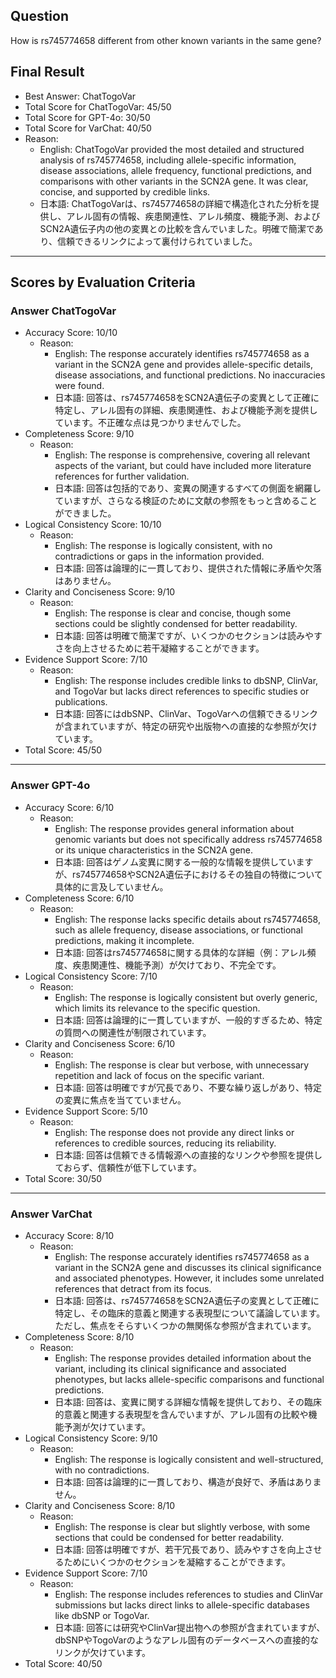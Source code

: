 ## Question

How is rs745774658 different from other known variants in the same gene?

## Final Result

- Best Answer: ChatTogoVar
- Total Score for ChatTogoVar: 45/50
- Total Score for GPT-4o: 30/50
- Total Score for VarChat: 40/50
- Reason:
  - English: ChatTogoVar provided the most detailed and structured analysis of rs745774658, including allele-specific information, disease associations, allele frequency, functional predictions, and comparisons with other variants in the SCN2A gene. It was clear, concise, and supported by credible links.
  - 日本語: ChatTogoVarは、rs745774658の詳細で構造化された分析を提供し、アレル固有の情報、疾患関連性、アレル頻度、機能予測、およびSCN2A遺伝子内の他の変異との比較を含んでいました。明確で簡潔であり、信頼できるリンクによって裏付けられていました。

---

## Scores by Evaluation Criteria

### Answer ChatTogoVar
- Accuracy Score: 10/10
  - Reason: 
    - English: The response accurately identifies rs745774658 as a variant in the SCN2A gene and provides allele-specific details, disease associations, and functional predictions. No inaccuracies were found.
    - 日本語: 回答は、rs745774658をSCN2A遺伝子の変異として正確に特定し、アレル固有の詳細、疾患関連性、および機能予測を提供しています。不正確な点は見つかりませんでした。
- Completeness Score: 9/10
  - Reason: 
    - English: The response is comprehensive, covering all relevant aspects of the variant, but could have included more literature references for further validation.
    - 日本語: 回答は包括的であり、変異の関連するすべての側面を網羅していますが、さらなる検証のために文献の参照をもっと含めることができました。
- Logical Consistency Score: 10/10
  - Reason: 
    - English: The response is logically consistent, with no contradictions or gaps in the information provided.
    - 日本語: 回答は論理的に一貫しており、提供された情報に矛盾や欠落はありません。
- Clarity and Conciseness Score: 9/10
  - Reason: 
    - English: The response is clear and concise, though some sections could be slightly condensed for better readability.
    - 日本語: 回答は明確で簡潔ですが、いくつかのセクションは読みやすさを向上させるために若干凝縮することができます。
- Evidence Support Score: 7/10
  - Reason: 
    - English: The response includes credible links to dbSNP, ClinVar, and TogoVar but lacks direct references to specific studies or publications.
    - 日本語: 回答にはdbSNP、ClinVar、TogoVarへの信頼できるリンクが含まれていますが、特定の研究や出版物への直接的な参照が欠けています。
- Total Score: 45/50

---

### Answer GPT-4o
- Accuracy Score: 6/10
  - Reason: 
    - English: The response provides general information about genomic variants but does not specifically address rs745774658 or its unique characteristics in the SCN2A gene.
    - 日本語: 回答はゲノム変異に関する一般的な情報を提供していますが、rs745774658やSCN2A遺伝子におけるその独自の特徴について具体的に言及していません。
- Completeness Score: 6/10
  - Reason: 
    - English: The response lacks specific details about rs745774658, such as allele frequency, disease associations, or functional predictions, making it incomplete.
    - 日本語: 回答はrs745774658に関する具体的な詳細（例：アレル頻度、疾患関連性、機能予測）が欠けており、不完全です。
- Logical Consistency Score: 7/10
  - Reason: 
    - English: The response is logically consistent but overly generic, which limits its relevance to the specific question.
    - 日本語: 回答は論理的に一貫していますが、一般的すぎるため、特定の質問への関連性が制限されています。
- Clarity and Conciseness Score: 6/10
  - Reason: 
    - English: The response is clear but verbose, with unnecessary repetition and lack of focus on the specific variant.
    - 日本語: 回答は明確ですが冗長であり、不要な繰り返しがあり、特定の変異に焦点を当てていません。
- Evidence Support Score: 5/10
  - Reason: 
    - English: The response does not provide any direct links or references to credible sources, reducing its reliability.
    - 日本語: 回答は信頼できる情報源への直接的なリンクや参照を提供しておらず、信頼性が低下しています。
- Total Score: 30/50

---

### Answer VarChat
- Accuracy Score: 8/10
  - Reason: 
    - English: The response accurately identifies rs745774658 as a variant in the SCN2A gene and discusses its clinical significance and associated phenotypes. However, it includes some unrelated references that detract from its focus.
    - 日本語: 回答は、rs745774658をSCN2A遺伝子の変異として正確に特定し、その臨床的意義と関連する表現型について議論しています。ただし、焦点をそらすいくつかの無関係な参照が含まれています。
- Completeness Score: 8/10
  - Reason: 
    - English: The response provides detailed information about the variant, including its clinical significance and associated phenotypes, but lacks allele-specific comparisons and functional predictions.
    - 日本語: 回答は、変異に関する詳細な情報を提供しており、その臨床的意義と関連する表現型を含んでいますが、アレル固有の比較や機能予測が欠けています。
- Logical Consistency Score: 9/10
  - Reason: 
    - English: The response is logically consistent and well-structured, with no contradictions.
    - 日本語: 回答は論理的に一貫しており、構造が良好で、矛盾はありません。
- Clarity and Conciseness Score: 8/10
  - Reason: 
    - English: The response is clear but slightly verbose, with some sections that could be condensed for better readability.
    - 日本語: 回答は明確ですが、若干冗長であり、読みやすさを向上させるためにいくつかのセクションを凝縮することができます。
- Evidence Support Score: 7/10
  - Reason: 
    - English: The response includes references to studies and ClinVar submissions but lacks direct links to allele-specific databases like dbSNP or TogoVar.
    - 日本語: 回答には研究やClinVar提出物への参照が含まれていますが、dbSNPやTogoVarのようなアレル固有のデータベースへの直接的なリンクが欠けています。
- Total Score: 40/50